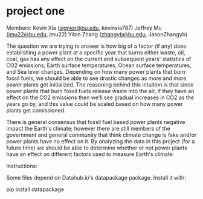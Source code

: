 # project one
Members: 
  Kevin Xia (signior@bu.edu, kevinxia787)
  Jeffrey Mu (jmu22@bu.edu, jmu22)
  Yibin Zhang (zhangyb@bu.edu, JasonZhangyb)

The question we are trying to answer is how big of a factor (if any) does establishing a power plant at a specific year that burns either waste, oil, coal, gas has any effect on the current and subsequent years' statistics of CO2 emissions, Earth surface temperatures, Ocean surface temperatures, and Sea level changes. Depending on how many power plants that burn fossil fuels, we should be able to see drastic changes as more and more power plants get initialized. The reasoning behind this intuition is that since power plants that burn fossil fuels release waste into the air, if they have an effect on the CO2 emissions then we'll see gradual increases in CO2 as the years go by, and this value could be scaled based on how many power plants get comissioned. 

There is general consensus that fossil fuel based power plants negative impact the Earth's climate; however there are still members of the government and general community that think climate change is fake and/or power plants have no effect on it. By analyzing the data in this project (for a future time) we should be able to determine whether or not power plants have an effect on different factors used to measure Earth's climate.




Instructions:

Some files depend on Datahub.io's datapackage package. Install it with:

  pip install datapackage


  